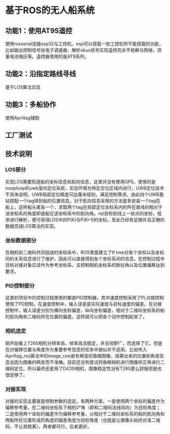 # 基于ROS的无人船系统
## 功能1：使用AT9S遥控
使用rosserial连接esp32与工控机，esp可以搭载一些工控机所不能搭载的功能，比如输出控制信号给电子调速器，解析sbus信号实现遥控完全不依赖与网络，测量电池电压等。遥控器使用的是AT9系列。
## 功能2：沿指定路线寻线
基于LOS算法实现
## 功能3：多船协作
使用Apriltag辅助

## 工厂测试

## 技术说明
### LOS部分
实现LOS需要知道船的坐标信息和航向信息，这里并没有使用GPS，使用的是nooploop的uwb室内定位系统，实验环境为特定定位区域内进行，UWB定位技术不具体说明，UWB局部定位精度可达厘米级别，满足控制需求。由此四个UWB基站搭配一个tag得到船的位置信息。对于航向信息采用的方法是多安装一个tag在船上，这样船头尾各一个，求取两个tag在局部定位坐标系内的所在直线的相对于该坐标系的角度即是船在该坐标系中的航向角。rqt目标航线上一些点的坐标，程序进行解析，便可获得LOS中的P(K)与P(K+1)的坐标。至此已经有足够并且正确的数据完成LOS算法的实现。

### 坐标数据部分
在相机和二维码共同组成的坐标系中，ROS里面建立了tf tree对各个坐标以及坐标间的关系信息进行了维护，因此可以直接得到各个坐标系间的信息。在控制过程中目标对接对象应该作为参考坐标系，去控制相机坐标系的欧拉角以及位置偏移达到要求。

### PID控制部分
这里的项目中的控制过程使用的都是PID控制器，其中速度控制采用了PI,对接控制使用了PD控制。在速度控制中，输入误差是实际速度与目标速度的偏差。在对接控制中，输入误差分别为横向坐标偏差，纵向坐标偏差，相对于二维码坐标系的船的航向角和二维码所在位置的偏差。这样就可以把各个动作控制起来了。

### 相机选定
刚开始看上T265相机分辨率高，帧率高且稳定，并且视野广，而选择了它，但是在对偏移位置与角度作为重要参考信息的任务中貌似并不适用，比如传入Apriltag_ros算法中的image_raw是有畸变的鱼眼图像，结算出来的位置和角度信息会因为图像的畸变而不准确。目前还没有尝试将鱼眼相机进行图像矫正再进行二维码定位。所以最终还是用了D435I相机，图像稳定性没有T265那么舒服但是也很足够了。

### 对接实现
对接的实现主要就是控制参数的选定。有两种方案，一是使用两个坐标的偏差作为偏移参考量，在二维码坐标系下相机0°角（即和二维码法线同向）为目标角度；二是使用两个坐标的偏差作为偏移参考量，以相对于二维码坐标系的船的航向角和两船所在位置形成的角度的偏差角度为目标角度（也就是让摄像头始终对准二维码，不让其脱离）。两者都可行，后者更好。